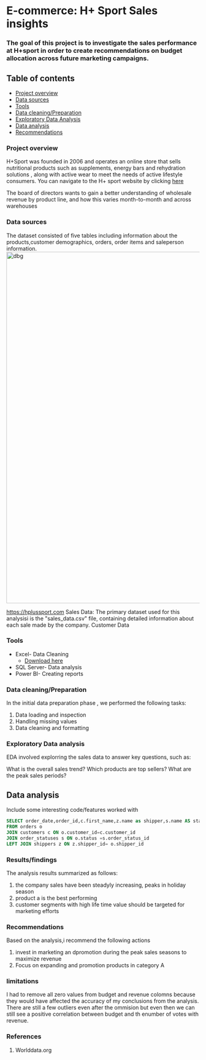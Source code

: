 # E-commerce: H+ Sport Sales insights

### The goal of this project is to investigate the sales performance at H+sport in order to create recommendations on budget allocation across future marketing campaigns.

## Table of contents
- [Project overview](#project-overview)
- [Data sources](#data-sources)
- [Tools](#tools)
- [Data cleaning/Preparation](#data-cleaning-preparation)
- [Exploratory Data Analysis](#exploratory-data-analysis)
- [Data analysis](#data-analysis)
- [Recommendations](#recommendations)

### Project overview
H+Sport  was founded in 2006  and operates an online store that sells nutritional products such as supplements, energy bars and rehydration solutions , along with active wear to meet the needs of active lifestyle consumers. You can navigate  to the H+ sport website by clicking [here](https://hplussport.com)

The board of directors wants to gain a better understanding of wholesale revenue by product line, and how this varies month-to-month and across warehouses

### Data sources
The dataset consisted of five tables including information about the  products,customer demographics, orders, order items and saleperson information.
<img width="915" alt="dbg" src="https://github.com/user-attachments/assets/29dc6d78-5bf7-4bc1-b3c3-eb6c65f566b5">

https://hplussport.com
Sales Data: The primary dataset used for this analysisi is the "sales_data.csv" file, containing detailed information about each sale made by the company.
Customer Data

### Tools
- Excel- Data Cleaning
  - [Download here](https://microsoft.com)
- SQL Server- Data analysis
- Power BI- Creating reports

### Data cleaning/Preparation
In the initial data preparation phase , we performed the following tasks:
1. Data loading and inspection
2. Handling missing values
3. Data cleaning and formatting

### Exploratory Data analysis
EDA involved explorring the sales data to answer key questions, such as:

What is the overall sales trend?
Which products are top sellers?
What are the peak sales periods?

## Data analysis
Include some interesting code/features worked with
```sql
SELECT order_date,order_id,c.first_name,z.name as shipper,s.name AS status
FROM orders o
JOIN customers c ON o.customer_id=c.customer_id
JOIN order_statuses s ON o.status =s.order_status_id
LEFT JOIN shippers z ON z.shipper_id= o.shipper_id
```

### Results/findings
The analysis results summarized as follows:
1. the company sales have been steadyly increasing, peaks in holiday season
2. product a is the best performing
3. customer segments with high life time value should be targeted for marketing efforts

### Recommendations
Based on the analysis,i recommend the following actions
1. invest in marketing an dpromotion during the peak sales seasons to maximize revenue
2. Focus on expanding and promotion products in category A

### limitations 
I had to remove all zero values from budget and revenue colomns because they would have affected the accuracy of my conclusions from the analysis. There are still a few outliers even after the ommision but even then we can still see a positive correlation between budget and th enumber of votes with revenue.

### References
1. Worlddata.org
   






   

